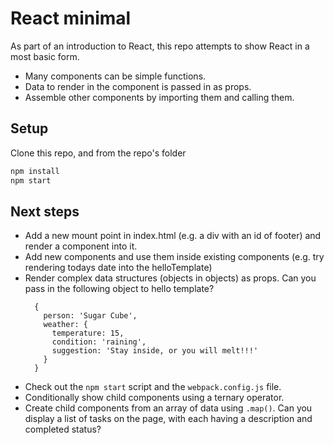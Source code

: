# React minimal

As part of an introduction to React, this repo attempts to show React in a most basic form.

* Many components can be simple functions.
* Data to render in the component is passed in as props.
* Assemble other components by importing them and calling them.


## Setup

Clone this repo, and from the repo's folder

```sh
npm install
npm start
```


## Next steps

* Add a new mount point in index.html (e.g. a div with an id of footer) and render a component into it.
* Add new components and use them inside existing components (e.g. try rendering todays date into the helloTemplate)
* Render complex data structures (objects in objects) as props. Can you pass in the following object to hello template?
  ```
    {
      person: 'Sugar Cube',
      weather: {
        temperature: 15,
        condition: 'raining',
        suggestion: 'Stay inside, or you will melt!!!'
      }
    }
  ```
* Check out the `npm start` script and the `webpack.config.js` file.
* Conditionally show child components using a ternary operator.
* Create child components from an array of data using `.map()`. Can you display a list of tasks on the page, with each having a description and completed status?
